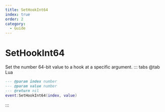 ```yaml
---
title: SetHookInt64
index: true
order: 2
category:
  - Guide
---
```


# SetHookInt64
Set the number 64-bit value to a hook at a specific argument.
::: tabs
@tab Lua
```lua
--- @param index number
--- @param value number
--- @return nil
event:SetHookInt64(index, value)
```

:::
